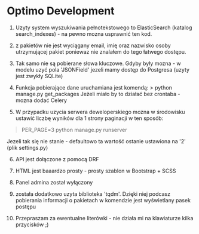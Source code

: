 # Optimo Development

1. Uzyty system wyszukiwania pełnotekstowego to ElasticSearch (katalog search_indexes) - na pewno mozna usprawnić ten kod.

2. z pakietów nie jest wyciągany email, imię oraz nazwisko osoby utrzymującej pakiet poniewaz nie znalałem do tego łatwego dostępu.

3. Tak samo nie są pobierane słowa kluczowe. Gdyby były mozna - w modelu uzyć pola 'JSONField' jezeli mamy dostęp do Postgresa (uzyty jest zwykły SQLite)

4. Funkcja pobierające dane uruchamiana jest komendą: > python manage.py get_packages Jeżeli miało by to działać bez crontaba - mozna dodać Celery

5. W przypadku uzycia serwera deweloperskiego mozna w środowisku ustawić liczbę wyników dla 1 strony paginacji w ten sposób: 
> PER_PAGE=3 python manage.py runserver

Jezeli tak się nie stanie - defaultowo ta wartość ostanie ustawiona na '2' (plik settings.py)

6. API jest dołączone z pomocą DRF

7. HTML jest baaardzo prosty - prosty szablon w Bootstrap + SCSS

8. Panel admina został wyłączony

9. została dodatkowo uzyta biblioteka 'tqdm'. Dzięki niej podcasz pobierania informacji o pakietach w komendzie jest wyświetlany pasek postępu

10. Przepraszam za ewentualne literówki - nie działa mi na klawiaturze kilka przycisków ;)
